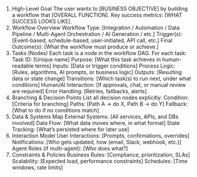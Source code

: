 1. High-Level Goal
   The user wants to [BUSINESS OBJECTIVE] by building a workflow that [OVERALL FUNCTION].
   Key success metrics: [WHAT SUCCESS LOOKS LIKE].
2. Workflow Overview
   Workflow Type: [Integration / Automation / Data Pipeline / Multi-Agent Orchestration / AI Generation / etc.]
   Trigger(s): [Event-based, schedule-based, user-initiated, API call, etc.]
   Final Outcome(s): [What the workflow must produce or achieve.]
3. Tasks (Nodes)
   Each task is a node in the workflow DAG.
   For each task:
   Task ID: [Unique name]
   Purpose: [What this task achieves in human-readable terms]
   Inputs: [Data or trigger conditions]
   Process Logic: [Rules, algorithms, AI prompts, or business logic]
   Outputs: [Resulting data or state change]
   Transitions: [Which task(s) to run next, under what conditions]
   Human/AI Interaction: [If approvals, chat, or manual review are required]
   Error Handling: [Retries, fallbacks, alerts]
4. Branching & Decision Points
   List all decision nodes explicitly:
   Condition: [Criteria for branching]
   Paths: [Path A → do X, Path B → do Y]
   Fallback: [What to do if no conditions match]
5. Data & Systems Map
   External Systems: [All services, APIs, and DBs involved]
   Data Flow: [What data moves where, in what format]
   State Tracking: [What’s persisted where for later use]
6. Interaction Model
   User Interactions: [Prompts, confirmations, overrides]
   Notifications: [Who gets updated, how (email, Slack, webhook, etc.)]
   Agent Roles (if multi-agent): [Who does what?]
7. Constraints & Policies
   Business Rules: [Compliance, prioritization, SLAs]
   Scalability: [Expected load, performance constraints]
   Schedules: [Time windows, rate limits]
